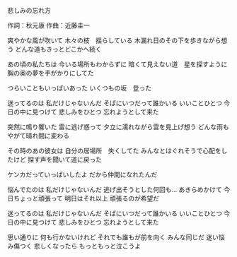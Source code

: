 悲しみの忘れ方

作詞：秋元康
作曲：近藤圭一

爽やかな風が吹いて
木々の枝　揺らしている
木漏れ日のその下を歩きながら想う
どんな道もきっとどこかへ続く

あの頃の私たちは
今いる場所もわからずに
暗くて見えない道　星を探すように
胸の奥の夢を手がかりにしてた

つらいこともいっぱいあった
いくつもの坂　登った

迷ってるのは
私だけじゃないんだ
そばにいつだって誰かいる
いいことひとつ
今日の中に見つけて
悲しみをひとつ
忘れようとして来た

突然に鳴り響いた
雷に逃げ惑って
夕立に濡れながら雲を見上げ想う
どんな雨もやがて晴れ間に変わる

その時のあの彼女は
自分の居場所　失くしてた
みんなとはぐれそうで心配をしたけど
探す声を聞いて道に戻った

ケンカだっていっぱいしたよ
だから仲間になれたんだ

悩んでたのは
私だけじゃないんだ
逃げ出そうとした何回も…
あきらめかけて
今日ちょっと頑張って
明日はそれ以上
頑張るのが希望だ

迷ってるのは
私だけじゃないんだ
そばにいつだって誰かいる
いいことひとつ
今日の中に見つけて
悲しみをひとつ
忘れようとして来た

思い通りに
何も行かないけれど
それでも誰もが前を向く
みんな同じだ
迷い悩み傷つく
悲しくなったら
もっともっと泣こうよ